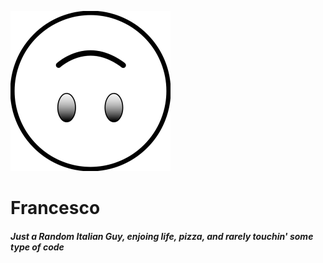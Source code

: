 ![My face thanks](https://raw.githubusercontent.com/22cms/22cms/master/myFace.png)
# Francesco
##### Just a Random Italian Guy, enjoing life, pizza, and rarely touchin' some type of code
